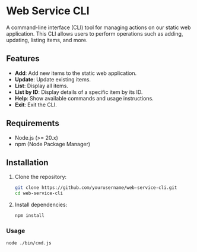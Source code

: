 # Web Service CLI

A command-line interface (CLI) tool for managing actions on our static web application. This CLI allows users to perform operations such as adding, updating, listing items, and more.

## Features

- **Add**: Add new items to the static web application.
- **Update**: Update existing items.
- **List**: Display all items.
- **List by ID**: Display details of a specific item by its ID.
- **Help**: Show available commands and usage instructions.
- **Exit**: Exit the CLI.

## Requirements

- Node.js (>= 20.x)
- npm (Node Package Manager)

## Installation

1. Clone the repository:
   ```bash
   git clone https://github.com/yourusername/web-service-cli.git
   cd web-service-cli
   ```
2. Install dependencies:
    ```bash
    npm install
    ```

### Usage
```bash
node ./bin/cmd.js
```